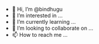 - 👋 Hi, I’m @bindhugu
- 👀 I’m interested in ...
- 🌱 I’m currently learning ...
- 💞️ I’m looking to collaborate on ...
- 📫 How to reach me ...

<!---
bindhugu/bindhugu is a ✨ special ✨ repository because its `README.md` (this file) appears on your GitHub profile.
You can click the Preview link to take a look at your changes.
--->
